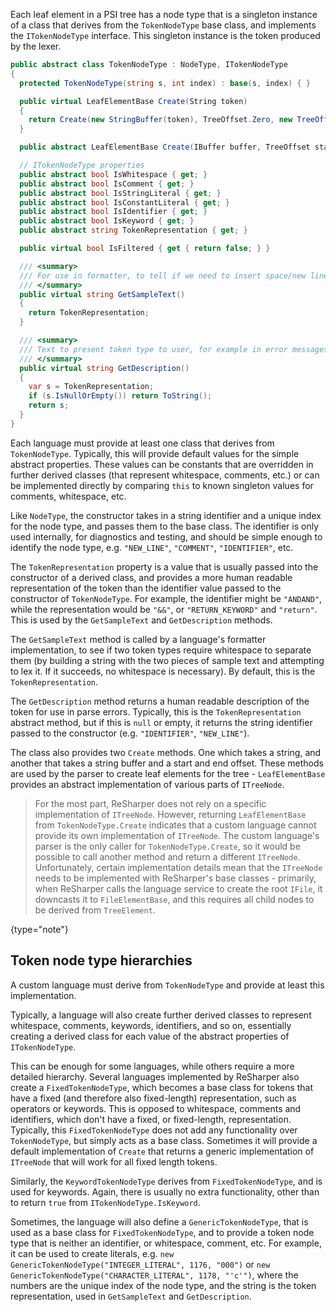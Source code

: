[//]: # (title: Token node types)

Each leaf element in a PSI tree has a node type that is a singleton instance of a class that derives from the `TokenNodeType` base class, and implements the `ITokenNodeType` interface. This singleton instance is the token produced by the lexer.

```csharp
public abstract class TokenNodeType : NodeType, ITokenNodeType
{
  protected TokenNodeType(string s, int index) : base(s, index) { }

  public virtual LeafElementBase Create(String token)
  {
    return Create(new StringBuffer(token), TreeOffset.Zero, new TreeOffset(token.Length));
  }

  public abstract LeafElementBase Create(IBuffer buffer, TreeOffset startOffset, TreeOffset endOffset);

  // ITokenNodeType properties
  public abstract bool IsWhitespace { get; }
  public abstract bool IsComment { get; }
  public abstract bool IsStringLiteral { get; }
  public abstract bool IsConstantLiteral { get; }
  public abstract bool IsIdentifier { get; }
  public abstract bool IsKeyword { get; }
  public abstract string TokenRepresentation { get; }

  public virtual bool IsFiltered { get { return false; } }

  /// <summary>
  /// For use in formatter, to tell if we need to insert space/new line between two token types
  /// </summary>
  public virtual string GetSampleText()
  {
    return TokenRepresentation;
  }

  /// <summary>
  /// Text to present token type to user, for example in error messages like "{0} expected"
  /// </summary>
  public virtual string GetDescription()
  {
    var s = TokenRepresentation;
    if (s.IsNullOrEmpty()) return ToString();
    return s;
  }
}
```

Each language must provide at least one class that derives from `TokenNodeType`. Typically, this will provide default values for the simple abstract properties. These values can be constants that are overridden in further derived classes (that represent whitespace, comments, etc.) or can be implemented directly by comparing `this` to known singleton values for comments, whitespace, etc.

Like `NodeType`, the constructor takes in a string identifier and a unique index for the node type, and passes them to the base class. The identifier is only used internally, for diagnostics and testing, and should be simple enough to identify the node type, e.g. `"NEW_LINE"`, `"COMMENT"`, `"IDENTIFIER"`, etc.

The `TokenRepresentation` property is a value that is usually passed into the constructor of a derived class, and provides a more human readable representation of the token than the identifier value passed to the constructor of `TokenNodeType`. For example, the identifier might be `"ANDAND"`, while the representation would be `"&&"`, or `"RETURN_KEYWORD"` and `"return"`. This is used by the `GetSampleText` and `GetDescription` methods.

The `GetSampleText` method is called by a language's formatter implementation, to see if two token types require whitespace to separate them (by building a string with the two pieces of sample text and attempting to lex it. If it succeeds, no whitespace is necessary). By default, this is the `TokenRepresentation`.

The `GetDescription` method returns a human readable description of the token for use in parse errors. Typically, this is the `TokenRepresentation` abstract method, but if this is `null` or empty, it returns the string identifier passed to the constructor (e.g. `"IDENTIFIER"`, `"NEW_LINE"`).

The class also provides two `Create` methods. One which takes a string, and another that takes a string buffer and a start and end offset. These methods are used by the parser to create leaf elements for the tree - `LeafElementBase` provides an abstract implementation of various parts of `ITreeNode`.

 >  For the most part, ReSharper does not rely on a specific implementation of `ITreeNode`. However, returning `LeafElementBase` from `TokenNodeType.Create` indicates that a custom language cannot provide its own implementation of `ITreeNode`. The custom language's parser is the only caller for `TokenNodeType.Create`, so it would be possible to call another method and return a different `ITreeNode`. Unfortunately, certain implementation details mean that the `ITreeNode` needs to be implemented with ReSharper's base classes - primarily, when ReSharper calls the language service to create the root `IFile`, it downcasts it to `FileElementBase`, and this requires all child nodes to be derived from `TreeElement`.
 >
 {type="note"}

## Token node type hierarchies

A custom language must derive from `TokenNodeType` and provide at least this implementation.

Typically, a language will also create further derived classes to represent whitespace, comments, keywords, identifiers, and so on, essentially creating a derived class for each value of the abstract properties of `ITokenNodeType`.

This can be enough for some languages, while others require a more detailed hierarchy. Several languages implemented by ReSharper also create a `FixedTokenNodeType`, which becomes a base class for tokens that have a fixed (and therefore also fixed-length) representation, such as operators or keywords. This is opposed to whitespace, comments and identifiers, which don't have a fixed, or fixed-length, representation. Typically, this `FixedTokenNodeType` does not add any functionality over `TokenNodeType`, but simply acts as a base class. Sometimes it will provide a default implementation of `Create` that returns a generic implementation of `ITreeNode` that will work for all fixed length tokens.

Similarly, the `KeywordTokenNodeType` derives from `FixedTokenNodeType`, and is used for keywords. Again, there is usually no extra functionality, other than to return `true` from `ITokenNodeType.IsKeyword`.

Sometimes, the language will also define a `GenericTokenNodeType`, that is used as a base class for `FixedTokenNodeType`, and to provide a token node type that is neither an identifier, or whitespace, comment, etc. For example, it can be used to create literals, e.g. `new GenericTokenNodeType("INTEGER_LITERAL", 1176, "000")` or `new GenericTokenNodeType("CHARACTER_LITERAL", 1178, "'c'")`, where the numbers are the unique index of the node type, and the string is the token representation, used in `GetSampleText` and `GetDescription`.